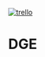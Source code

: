 [![trello](https://img.shields.io/badge/trello-indev-blueviolet)](https://trello.com/b/hZd9jxm8/discordgameengine)

# DGE
